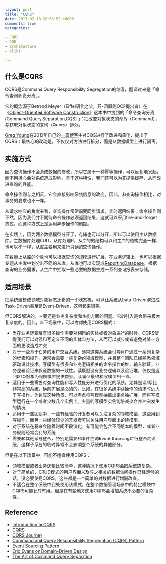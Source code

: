 ```yaml
---
layout: post
title: "CQRS"
date: 2017-02-18 02:58:52 +0800
comments: true
categories:

- CQRS
- DDD
- architecture
- bliki

---
```


## 什么是CQRS

CQRS是Command Query Responsibility Segregation的缩写，翻译过来是「命令查询职责分离」。

它的概念源于Betrand Meyer（Eiffel语言之父，开-闭原则OCP提出者）在《[Object-Oriented Software Construction](https://www.amazon.com/Object-Oriented-Software-Construction-Book-CD-ROM/dp/0136291554)》这本书中提到的「命令查询分离 (Command Query Separation,CQS) 」：把改变对象状态的命令（Command），与获取对象状态的查询（Query）拆分。

[Greg Young](http://codebetter.com/gregyoung/)在2010年自己的[一篇博客](http://codebetter.com/gregyoung/2010/02/16/cqrs-task-based-uis-event-sourcing-agh/)中对CQS进行了改进和简化，提出了CQRS：最核心的改动是，不仅仅对方法进行拆分，而是从数据模型上进行隔离。

## 实施方式

因为查询操作不会造成数据的修改，所以它属于一种幂等操作，可以反复地发起，而不用担心会对系统造成影响。基于这种特性，我们还可以为其提供缓存，从而改进查询的性能。

命令操作则与之相反，它会直接影响系统信息的改变，因此，和查询操作相比，对事务的要求也不一样。

从请求响应的角度来看，查询操作常常需要同步请求，实时返回结果；命令操作则不然，因为我们并不期待命令操作必须返回结果，这就可以采用fire-and-forget方式，而这种方式正是运用异步操作的前提。

在实践上，因为两个数据模型分开了，存储也可以分开，所以可以使用主从数据库。主数据库处理CUD，从库处理R，从库的的结构可以和主库的结构完全一样，也可以不一样，从库主要用来进行只读的查询操作。

在数量上从库的个数也可以根据查询的规模进行扩展，在业务逻辑上，也可以根据专题从主库中划分出不同的从库。从库也可以实现成[ReportingDatabase](https://martinfowler.com/bliki/ReportingDatabase.html)，根据查询的业务需求，从主库中抽取一些必要的数据生成一系列查询报表来存储。

## 适用场景

把系统建模成领域对象状态迁移的一个状态机，可以让系统从Data-Driven演进成Task-Driven甚至是Event-Driven，这听起来很美。

但CQRS解决的，主要还是业务复杂度和性能方面的问题。它的引入是会带来极大复杂度的。因此，以下场景中，可以考虑使用CQRS模式：

- 当在业务逻辑层有很多操作需要对相同的实体或者对象进行的时候。CQRS使得我们可以对读和写定义不同的实体和方法，从而可以减少或者避免对某一方面的更改造成冲突
- 对于一些基于任务的用户交互系统，通常这类系统会引导用户通过一系列复杂的步骤和操作，通常会需要一些复杂的领域模型，并且整个团队已经熟悉领域驱动设计技术。写模型有很多和业务逻辑相关的命令操作的堆，输入验证，业务逻辑验证来保证数据的一致性。读模型没有业务逻辑以及验证堆，仅仅是返回DTO对象为视图模型提供数据。读模型最终和写模型相一致。
- 适用于一些需要对查询性能和写入性能分开进行优化的系统，尤其是读/写比非常高的系统，横向扩展是必须的。比如，在很多系统中读操作的请求时远大于写操作。为适应这种场景，可以考虑将写模型抽离出来单独扩展，而将写模型运行在一个或者少数几个实例上。少量的写模型实例能够减少合并冲突发生的情况
- 适用于一些团队中，一些有经验的开发者可以关注复杂的领域模型，这些用到写操作，而另一些经验较少的开发者可以关注用户界面上的读模型。
- 对于系统在将来会随着时间不段演化，有可能会包含不同版本的模型，或者业务规则经常变化的系统
- 需要和其他系统整合，特别是需要和事件溯源Event Sourcing进行整合的系统，这样子系统的临时异常不会影响整个系统的其他部分。

但是在以下场景中，可能不适宜使用CQRS：

- 领域模型或者业务逻辑比较简单，这种情况下使用CQRS会把系统搞复杂。
- 对于简单的，CRUD模式的用户界面以及与之相关的数据访问操作已经足够的话，没必要使用CQRS，这些都是一个简单的对数据进行增删改查。
- 不适合在整个系统中到处使用该模式。在整个数据管理场景中的特定模块中CQRS可能比较有用。但是在有些地方使用CQRS会增加系统不必要的复杂性。

## Reference

- [Introduction to CQRS](http://www.codeproject.com/Articles/555855/Introduction-to-CQRS)
- [CQRS](http://martinfowler.com/bliki/CQRS.html)
- [CQRS Journey](http://msdn.microsoft.com/en-us/library/jj554200.aspx)
- [Command and Query Responsibility Segregation (CQRS) Pattern](http://msdn.microsoft.com/en-us/library/dn568103.aspx)
- [Event Sourcing Pattern](http://msdn.microsoft.com/en-us/library/dn589792.aspx)
- [Eric Evans on Domain-Driven Design](http://www.se-radio.net/2015/05/se-radio-episode-226-eric-evans-on-domain-driven-design-at-10-years/)
- [The Art of Command Query Separation](https://hackernoon.com/oo-tricks-the-art-of-command-query-separation-9343e50a3de0)


